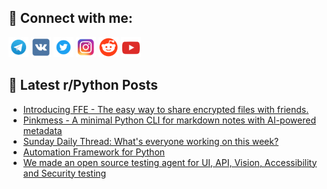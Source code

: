 ## 🔎 Connect with me:
[<img src="https://github.com/bullbesh/bullbesh/blob/main/images/Telegram.png" width="32" height="32" />](https://t.me/bullbesh)
[<img src="https://github.com/bullbesh/bullbesh/blob/main/images/VK.png" width="32" height="32" />](https://vk.com/bullbesh)
[<img src="https://github.com/bullbesh/bullbesh/blob/main/images/Twitter.png" width="32" height="32" />](https://twitter.com/bullbesh1)
[<img src="https://github.com/bullbesh/bullbesh/blob/main/images/Instagram.png" width="32" height="32" />](https://www.instagram.com/bullbesh)
[<img src="https://github.com/bullbesh/bullbesh/blob/main/images/Reddit.png" width="32" height="32" />](https://www.reddit.com/user/bullbesh)
[<img src="https://github.com/bullbesh/bullbesh/blob/main/images/YouTube.png" width="32" height="32" />](https://www.youtube.com/channel/UCtfjRs6uzgq5mfm8S06WTcg)

## 📕 Latest r/Python Posts
<!-- BLOG-POST-LIST:START -->
- [Introducing FFE - The easy way to share encrypted files with friends.](https://www.reddit.com/r/Python/comments/1ifpccm/introducing_ffe_the_easy_way_to_share_encrypted/)
- [Pinkmess - A minimal Python CLI for markdown notes with AI-powered metadata](https://www.reddit.com/r/Python/comments/1ifkdav/pinkmess_a_minimal_python_cli_for_markdown_notes/)
- [Sunday Daily Thread: What&#39;s everyone working on this week?](https://www.reddit.com/r/Python/comments/1ifk63x/sunday_daily_thread_whats_everyone_working_on/)
- [Automation Framework for Python](https://www.reddit.com/r/Python/comments/1if6nk0/automation_framework_for_python/)
- [We made an open source testing agent for UI, API, Vision, Accessibility and Security testing](https://www.reddit.com/r/Python/comments/1if5jb5/we_made_an_open_source_testing_agent_for_ui_api/)
<!-- BLOG-POST-LIST:END -->
